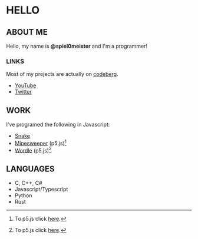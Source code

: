 # HELLO

## ABOUT ME

Hello, my name is **@spiel0meister** and I'm a programmer!

### LINKS

Most of my projects are actually on [codeberg](https://codeberg.org/spiel_meister).

-   [YouTube](https://www.youtube.com/channel/UCXCtUJK50_OYMdcY6vM1-CQ)
-   [Twitter](https://twitter.com/spiel__meister)

## WORK

I've programed the following in Javascript:

-   [Snake](https://hardcore-leavitt-c4df23.netlify.app)
-   [Minesweeper](https://melodious-daffodil-d028f7.netlify.app) (p5.js)[^1]
-   [Wordle](https://zingy-madeleine-a33558.netlify.app/) (p5.js)[^1]

## LANGUAGES

-   C, C++, C#
-   Javascript/Typescript
-   Python
-   Rust

[^1]: To p5.js click [here](https://p5js.org/).
